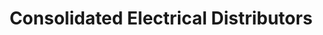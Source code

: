 ---
title: "Consolidated Electrical Distributors"
url: /mesa/consolidated-electrical-distributors/
shop: electrical
---